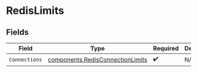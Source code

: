 # RedisLimits


## Fields

| Field                                                                                | Type                                                                                 | Required                                                                             | Description                                                                          |
| ------------------------------------------------------------------------------------ | ------------------------------------------------------------------------------------ | ------------------------------------------------------------------------------------ | ------------------------------------------------------------------------------------ |
| `Connections`                                                                        | [components.RedisConnectionLimits](../../models/components/redisconnectionlimits.md) | :heavy_check_mark:                                                                   | N/A                                                                                  |
